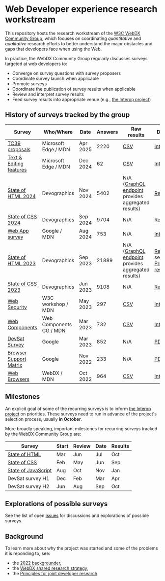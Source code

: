 # Web Developer experience research workstream

This repository hosts the research workstream of the [W3C WebDX Community Group](https://www.w3.org/community/webdx/), which focuses on coordinating _quantitative_ and _qualitative_ research efforts to better understand the major obstacles and gaps that developers face when using the Web.

In practice, the WebDX Community Group regularly discusses surveys targeted at web developers to:

- Converge on survey questions with survey proposers
- Coordinate survey launch when applicable
- Promote surveys
- Coordinate the publication of survey results when applicable
- Review and interpret survey results
- Feed survey results into appropriate venue (e.g., [the Interop project](https://github.com/web-platform-tests/interop))


## History of surveys tracked by the group

| Survey | Who/Where | Date | Answers | Raw results | Discussion |
|---|---|---|---|---|---|
| [TC39 proposals](mdn-short-surveys/2025-04-16-tc39-proposals) | Microsoft Edge / MDN | Apr 2025 | 2220 | [CSV](mdn-short-surveys/2025-04-16-tc39-proposals/results.csv) | [Interpretation](mdn-short-surveys/2025-04-16-tc39-proposals/README.md) |
| [Text & Editing features](mdn-short-surveys/2024-12-05-text-edit) | Microsoft Edge / MDN | Dec 2024 | 62 | [CSV](mdn-short-surveys/2024-12-05-text-edit/results.csv) | [Interpretation](mdn-short-surveys/2024-12-05-text-edit/README.md) |
| [State of HTML 2024](https://stateofhtml.com/) | Devographics| Nov 2024 | 5402 | N/A ([GraphQL endpoint](https://graphiql.devographics.com/) provides aggregated results) | [Results](https://2024.stateofhtml.com/en-US) |
| [State of CSS 2024](https://stateofcss.com/) | Devographics| Sep 2024 | 9704 | N/A | [Results](https://2024.stateofcss.com/en-US/) |
| [Web App survey](mdn-short-surveys/2024-08-05-web-apps) | Google / MDN | Aug 2024 | 753 | N/A | [Interpretation](mdn-short-surveys/2024-08-05-web-apps/README.md) |
| [State of HTML 2023](https://stateofhtml.com/) | Devographics| Sep 2023 | 21889 | N/A ([GraphQL endpoint](https://graphiql.devographics.com/) provides aggregated results) | [Results](https://2023.stateofhtml.com/en-US) (also see [Preliminary results](https://docs.google.com/presentation/d/1AVsalCAZVITkYZCLxux5D2LbwLukjjuH9cm-vZRYy-w)) |
| [State of CSS 2023](https://stateofcss.com/) | Devographics | Jun 2023 | 9108 | N/A | [Results](https://2023.stateofcss.com/en-US/) |
| [Web Security](mdn-short-surveys/2023-05-15-security-dx) | W3C workshop / MDN | May 2023 | 297 | [CSV](mdn-short-surveys/results.csv) | [Interpretation](mdn-short-surveys/2023-05-15-security-dx/interpretation.md) |
| [Web Components](mdn-short-surveys/2023-03-31-web-components) | Web Components CG / MDN | Mar 2023 | 732 | [CSV](mdn-short-surveys/2023-03-31-web-components/results.csv) | [Interpretation](mdn-short-surveys/2023-03-31-web-components/interpretation.md)|
| [DevSat Survey](vendor-research/browser-support-matrix-survey.pdf) | Google | Mar 2023 | 852 | N/A | [PDF slides](vendor-research/Web%20Dev%20Sat%20H1%202023.pdf) |
| [Browser Support Matrix](vendor-research/browser-support-matrix-survey.pdf) | Google | Nov 2022 | 233 | N/A | [PDF slides](vendor-research/browser-support-matrix-survey.pdf) |
| [Web Browsers](mdn-short-surveys/2022-10-24-browser-support) | WebDX / MDN | Oct 2022 | 964 | [CSV](mdn-short-surveys/2022-10-24-browser-support/results.csv) | [Interpretation](mdn-short-surveys/2022-10-24-browser-support/interpretation.md) |


## Milestones

An explicit goal of some of the recurring surveys is to inform [the Interop project](https://github.com/web-platform-tests/interop) on priorities. These surveys need to run in advance of the project's selection process, usually **in October**.

More broadly speaking, important milestones for recurring surveys tracked by the WebDX Community Group are:

| Survey | Start | Review | Date | Results |
|---|---|---|---|---|
| [State of HTML](https://stateofhtml.com/) | Mar | Jun | Jul | Oct |
| [State of CSS](https://stateofcss.com/) | Feb | May | Jun | Sep |
| [State of JavaScript](https://stateofjs.com/) | Aug | Oct | Nov | Jan |
| DevSat survey H1 | Dec | Feb | Mar | Apr |
| DevSat survey H2 | Jun | Aug | Sep | Oct |


## Explorations of possible surveys

See the list of open [issues](https://github.com/web-platform-dx/developer-research/issues) for discussions and explorations of possible surveys.


## Background

To learn more about why the project was started and some of the problems it is reponding to, see:

- the [2022 backgrounder](https://github.com/web-platform-dx/developer-research/blob/main/2022-backgrounder.md),
- the [WebDX shared research strategy](https://github.com/web-platform-dx/developer-research/blob/main/research-strategy.md),
- the [Principles for joint developer research](https://github.com/web-platform-dx/developer-research/blob/main/Principles-for-research.md).
